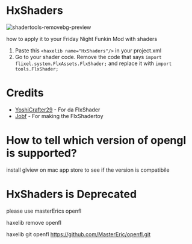 #  HxShaders


![shadertools-removebg-preview](https://user-images.githubusercontent.com/82131956/162606227-51408eca-2ee8-410b-9769-a717b02a6857.png)

 
how to apply it to your Friday Night Funkin Mod with shaders 
 
1. Paste this `<haxelib name="HxShaders"/>` in your project.xml 
3. Go to your shader code. Remove the code that says ```import flixel.system.FlxAssets.FlxShader;``` and replace it with ```import tools.FlxShader;``` 

# Credits
- [YoshiCrafter29](https://github.com/YoshiCrafter29) -  For da FlxShader
- [Jobf](https://github.com/jobf) -  For making the FlxShadertoy 

# How to tell which version of opengl is supported? 

install glview on mac app store to see if the version is compatibile
 
 
 # HxShaders is Deprecated 
 
 please use masterErics openfl 
 
 haxelib remove openfl  
 
 haxelib git openfl https://github.com/MasterEric/openfl.git
